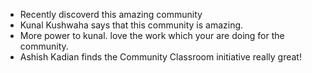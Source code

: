 
- Recently discoverd this amazing community 
- Kunal Kushwaha says that this community is amazing.
- More power to kunal. love the work which your are doing for the community.
- Ashish Kadian finds the Community Classroom initiative really great!


